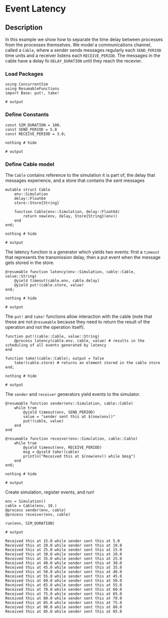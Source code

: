 
# Event Latency

## Description 
In this example we show how to separate the time delay between processes from the processes themselves. We model a communications channel, called a `Cable`, where a sender sends messages regularly each `SEND_PERIOD` time units and a receiver listens each `RECEIVE_PERIOD`. The messages in the cable have a delay fo `DELAY_DURATION` until they reach the recevier.

### Load Packages


```jldoctest 1; output = false
using ConcurrentSim
using ResumableFunctions
import Base: put!, take!

# output
```

### Define Constants


```jldoctest 1; output = false
const SIM_DURATION = 100.
const SEND_PERIOD = 5.0
const RECEIVE_PERIOD = 3.0;

nothing # hide

# output
```

### Define Cable model
The `Cable` contains reference to the simulation it is part of, the delay that messages experience, and a store that contains the sent messages


```jldoctest 1; output = false
mutable struct Cable
    env::Simulation
    delay::Float64
    store::Store{String}
    
    function Cable(env::Simulation, delay::Float64)
        return new(env, delay, Store{String}(env))
    end
end;

nothing # hide

# output
```

The latency function is a generator which yields two events: first a `timeout` that represents the transmission delay, then a put event when the message gets stored in the store.


```jldoctest 1; output = false
@resumable function latency(env::Simulation, cable::Cable, value::String)
    @yield timeout(cable.env, cable.delay)
    @yield put!(cable.store, value)
end;

nothing # hide

# output
```

The `put!` and `take!` functions allow interaction with the cable (note that these are not `@resumable` because they need to return the result of the operation and not the operation itself).


```jldoctest 1; output = false 
function put!(cable::Cable, value::String)
    @process latency(cable.env, cable, value) # results in the scheduling of all events generated by latency
end

function take!(cable::Cable); output = false
    take!(cable.store) # returns an element stored in the cable store
end;

nothing # hide

# output
```

The `sender` and `receiver` generators yield events to the simulator.


```jldoctest 1; output = false
@resumable function sender(env::Simulation, cable::Cable)
    while true
        @yield timeout(env, SEND_PERIOD)
        value = "sender sent this at $(now(env))"
        put!(cable, value)
    end
end

@resumable function receiver(env::Simulation, cable::Cable)
    while true
        @yield timeout(env, RECEIVE_PERIOD)
        msg = @yield take!(cable)
        println("Received this at $(now(env)) while $msg")
    end
end;

nothing # hide

# output
```

Create simulation, register events, and run!


```jldoctest 1
env = Simulation()
cable = Cable(env, 10.)
@process sender(env, cable)
@process receiver(env, cable)

run(env, SIM_DURATION)

# output

Received this at 15.0 while sender sent this at 5.0
Received this at 20.0 while sender sent this at 10.0
Received this at 25.0 while sender sent this at 15.0
Received this at 30.0 while sender sent this at 20.0
Received this at 35.0 while sender sent this at 25.0
Received this at 40.0 while sender sent this at 30.0
Received this at 45.0 while sender sent this at 35.0
Received this at 50.0 while sender sent this at 40.0
Received this at 55.0 while sender sent this at 45.0
Received this at 60.0 while sender sent this at 50.0
Received this at 65.0 while sender sent this at 55.0
Received this at 70.0 while sender sent this at 60.0
Received this at 75.0 while sender sent this at 65.0
Received this at 80.0 while sender sent this at 70.0
Received this at 85.0 while sender sent this at 75.0
Received this at 90.0 while sender sent this at 80.0
Received this at 95.0 while sender sent this at 85.0
```